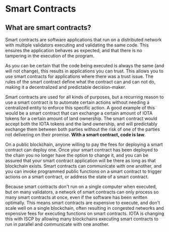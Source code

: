 # Smart Contracts

## What are smart contracts?

Smart contracts are software applications that run on a distributed network with multiple validators executing and validating the same code.  This ensures the application behaves as expected, and that there is no tampering in the execution of the program. 

As you can be certain that the code being executed is always the same (and will not change), this results in applications you can trust. This allows you to use smart contracts for applications where there was a trust issue. The rules of the smart contract define what the contract can and can not do, making it a decentralized and predictable decision-maker.

Smart contracts are used for all kinds of purposes, but a recurring reason to use a smart contract is to automate certain actions without needing a centralized entity to enforce this specific action. A good example of this would be a smart contract that can exchange a certain amount of IOTA tokens for a certain amount of land ownership. The smart contract would accept both the IOTA tokens and the land ownership, and will predictably exchange them between both parties without the risk of one of the parties not delivering on their promise. **With a smart contract, code is law**.

On a public blockchain, anyone willing to pay the fees for deploying a smart contract can deploy one. Once your smart contract has been deployed to the chain you no longer have the option to change it, and you can be assured that your smart contract application will be there as long as that blockchain exists. Smart contracts can communicate with one another, and you can invoke programmed public functions on a smart contract to trigger actions on a smart contract, or address the state of a smart contract.

Because smart contracts don't run on a single computer when executed, but on many validators, a network of smart contracts can only process so many smart contracts at once, even if the software has been written optimally. This means smart contracts are expensive to execute, and don't scale well on a single blockchain, often resulting in congested networks and expensive fees for executing functions on smart contracts. IOTA is changing this with ISCP by allowing many blockchains executing smart contracts to run in parallel and communicate with one another. 
